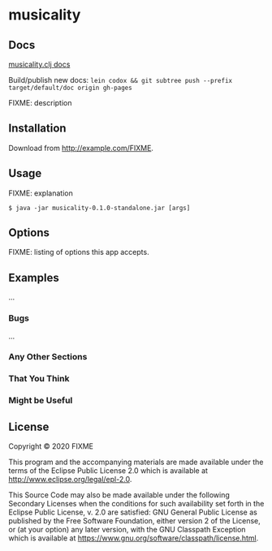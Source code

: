 # musicality


## Docs

[musicality.clj docs](https://meta-meta.github.io/musicality-clj/)

Build/publish new docs:
`lein codox && git subtree push --prefix target/default/doc origin gh-pages`


FIXME: description

## Installation

Download from http://example.com/FIXME.

## Usage

FIXME: explanation

    $ java -jar musicality-0.1.0-standalone.jar [args]

## Options

FIXME: listing of options this app accepts.

## Examples

...

### Bugs

...

### Any Other Sections
### That You Think
### Might be Useful

## License

Copyright © 2020 FIXME

This program and the accompanying materials are made available under the
terms of the Eclipse Public License 2.0 which is available at
http://www.eclipse.org/legal/epl-2.0.

This Source Code may also be made available under the following Secondary
Licenses when the conditions for such availability set forth in the Eclipse
Public License, v. 2.0 are satisfied: GNU General Public License as published by
the Free Software Foundation, either version 2 of the License, or (at your
option) any later version, with the GNU Classpath Exception which is available
at https://www.gnu.org/software/classpath/license.html.
